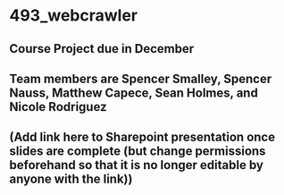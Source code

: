 # 493_webcrawler

## Course Project due in December
## Team members are Spencer Smalley, Spencer Nauss, Matthew Capece, Sean Holmes, and Nicole Rodriguez

## (Add link here to Sharepoint presentation once slides are complete (but change permissions beforehand so that it is no longer editable by anyone with the link))
